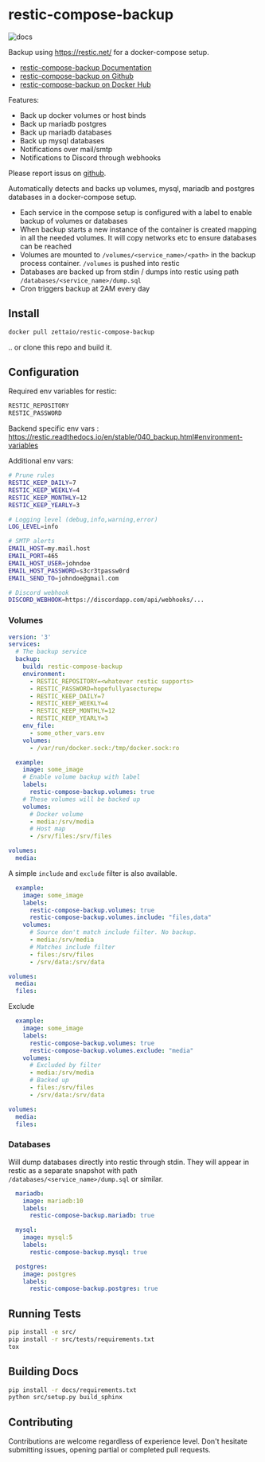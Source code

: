 
# restic-compose-backup

![docs](https://readthedocs.org/projects/restic-compose-backup/badge/?version=latest)

Backup using https://restic.net/ for a docker-compose setup.

* [restic-compose-backup Documentation](https://restic-compose-backup.readthedocs.io)
* [restic-compose-backup on Github](https://github.com/ZettaIO/restic-compose-backup)
* [restic-compose-backup on Docker Hub](https://hub.docker.com/r/zettaio/restic-compose-backup)

Features:

* Back up docker volumes or host binds
* Back up mariadb postgres
* Back up mariadb databases
* Back up mysql databases
* Notifications over mail/smtp
* Notifications to Discord through webhooks

Please report issus on [github](https://github.com/ZettaIO/restic-compose-backup/issues).

Automatically detects and backs up volumes, mysql, mariadb and postgres databases in a docker-compose setup.

* Each service in the compose setup is configured with a label
  to enable backup of volumes or databases
* When backup starts a new instance of the container is created
  mapping in all the needed volumes. It will copy networks etc
  to ensure databases can be reached
* Volumes are mounted to `/volumes/<service_name>/<path>`
  in the backup process container. `/volumes` is pushed into restic
* Databases are backed up from stdin / dumps into restic using path `/databases/<service_name>/dump.sql`
* Cron triggers backup at 2AM every day

## Install

```bash
docker pull zettaio/restic-compose-backup
```

.. or clone this repo and build it.

## Configuration

Required env variables for restic:

```bash
RESTIC_REPOSITORY
RESTIC_PASSWORD
```

Backend specific env vars : https://restic.readthedocs.io/en/stable/040_backup.html#environment-variables

Additional env vars:

```bash
# Prune rules
RESTIC_KEEP_DAILY=7
RESTIC_KEEP_WEEKLY=4
RESTIC_KEEP_MONTHLY=12
RESTIC_KEEP_YEARLY=3

# Logging level (debug,info,warning,error)
LOG_LEVEL=info

# SMTP alerts
EMAIL_HOST=my.mail.host
EMAIL_PORT=465
EMAIL_HOST_USER=johndoe
EMAIL_HOST_PASSWORD=s3cr3tpassw0rd
EMAIL_SEND_TO=johndoe@gmail.com

# Discord webhook
DISCORD_WEBHOOK=https://discordapp.com/api/webhooks/...
```

### Volumes

```yaml
version: '3'
services:
  # The backup service
  backup:
    build: restic-compose-backup
    environment:
      - RESTIC_REPOSITORY=<whatever restic supports>
      - RESTIC_PASSWORD=hopefullyasecturepw
      - RESTIC_KEEP_DAILY=7
      - RESTIC_KEEP_WEEKLY=4
      - RESTIC_KEEP_MONTHLY=12
      - RESTIC_KEEP_YEARLY=3
    env_file:
      - some_other_vars.env
    volumes:
      - /var/run/docker.sock:/tmp/docker.sock:ro

  example:
    image: some_image
    # Enable volume backup with label
    labels:
      restic-compose-backup.volumes: true
    # These volumes will be backed up
    volumes:
      # Docker volume
      - media:/srv/media
      # Host map
      - /srv/files:/srv/files

volumes:
  media:
```

A simple `include` and `exclude` filter is also available.

```yaml
  example:
    image: some_image
    labels:
      restic-compose-backup.volumes: true
      restic-compose-backup.volumes.include: "files,data"
    volumes:
      # Source don't match include filter. No backup.
      - media:/srv/media
      # Matches include filter
      - files:/srv/files
      - /srv/data:/srv/data

volumes:
  media:
  files:

```

Exclude

```yaml
  example:
    image: some_image
    labels:
      restic-compose-backup.volumes: true
      restic-compose-backup.volumes.exclude: "media"
    volumes:
      # Excluded by filter
      - media:/srv/media
      # Backed up
      - files:/srv/files
      - /srv/data:/srv/data

volumes:
  media:
  files:
```

### Databases

Will dump databases directly into restic through stdin.
They will appear in restic as a separate snapshot with
path `/databases/<service_name>/dump.sql` or similar.

```yaml
  mariadb:
    image: mariadb:10
    labels:
      restic-compose-backup.mariadb: true
```

```yaml
  mysql:
    image: mysql:5
    labels:
      restic-compose-backup.mysql: true
```

```yaml
  postgres:
    image: postgres
    labels:
      restic-compose-backup.postgres: true
```


## Running Tests

```bash
pip install -e src/
pip install -r src/tests/requirements.txt
tox
```

## Building Docs

```bash
pip install -r docs/requirements.txt
python src/setup.py build_sphinx
```

## Contributing

Contributions are welcome regardless of experience level. Don't hesitate submitting issues, opening partial or completed pull requests.